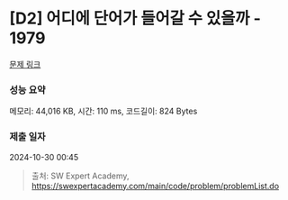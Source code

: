 # [D2] 어디에 단어가 들어갈 수 있을까 - 1979 

[문제 링크](https://swexpertacademy.com/main/code/problem/problemDetail.do?contestProbId=AV5PuPq6AaQDFAUq) 

### 성능 요약

메모리: 44,016 KB, 시간: 110 ms, 코드길이: 824 Bytes

### 제출 일자

2024-10-30 00:45



> 출처: SW Expert Academy, https://swexpertacademy.com/main/code/problem/problemList.do